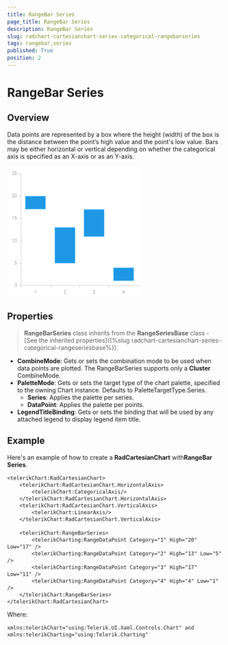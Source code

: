 ```yaml
---
title: RangeBar Series
page_title: RangeBar Series
description: RangeBar Series
slug: radchart-cartesianchart-series-categorical-rangebarseries
tags: rangebar,series
published: True
position: 2
---
```


# RangeBar Series

## Overview

Data points are represented by a box where the height (width) of the box is the distance between the point’s high value and the point's low value. Bars may be either horizontal or vertical depending on whether the categorical axis is specified as an X-axis or as an Y-axis.

![Range Bar Series](images/RangeBarSeries.png)

## Properties

>**RangeBarSeries** class inherits from the **RangeSeriesBase** class - [See the inherited properties]({%slug radchart-cartesianchart-series-categorical-rangeseriesbase%}).

* **CombineMode**: Gets or sets the combination mode to be used when data points are plotted. The RangeBarSeries supports only a **Cluster** CombineMode.
* **PaletteMode**: Gets or sets the target type of the chart palette, specified to the owning Chart instance. Defaults to PaletteTargetType.Series.
	* **Series**: Applies the palette per series.
	* **DataPoint**: Applies the palette per points.
* **LegendTitleBinding**: Gets or sets the binding that will be used by any attached legend to display legend item title.

## Example

Here's an example of how to create a **RadCartesianChart** with**RangeBar Series**.

	<telerikChart:RadCartesianChart>
	    <telerikChart:RadCartesianChart.HorizontalAxis>
	        <telerikChart:CategoricalAxis/>
	    </telerikChart:RadCartesianChart.HorizontalAxis>
	    <telerikChart:RadCartesianChart.VerticalAxis>
	        <telerikChart:LinearAxis/>
	    </telerikChart:RadCartesianChart.VerticalAxis>
	
	    <telerikChart:RangeBarSeries>
	        <telerikCharting:RangeDataPoint Category="1" High="20" Low="17" />
	        <telerikCharting:RangeDataPoint Category="2" High="13" Low="5" />
	        <telerikCharting:RangeDataPoint Category="3" High="17" Low="11" />
	        <telerikCharting:RangeDataPoint Category="4" High="4" Low="1" />
	    </telerikChart:RangeBarSeries>
	</telerikChart:RadCartesianChart>

Where:

	xmlns:telerikChart="using:Telerik.UI.Xaml.Controls.Chart" and 
	xmlns:telerikCharting="using:Telerik.Charting"